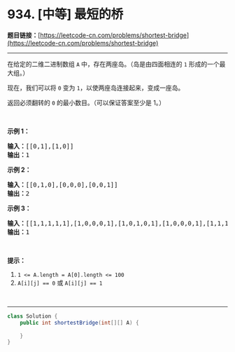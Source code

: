 # 934. [中等] 最短的桥

**题目链接：**[https://leetcode-cn.com/problems/shortest-bridge](https://leetcode-cn.com/problems/shortest-bridge)

---

<div class="content__1Y2H">
 <div class="notranslate">
  <p>在给定的二维二进制数组&nbsp;<code>A</code>&nbsp;中，存在两座岛。（岛是由四面相连的 <code>1</code> 形成的一个最大组。）</p> 
  <p>现在，我们可以将&nbsp;<code>0</code>&nbsp;变为&nbsp;<code>1</code>，以使两座岛连接起来，变成一座岛。</p> 
  <p>返回必须翻转的&nbsp;<code>0</code> 的最小数目。（可以保证答案至少是 1。）</p> 
  <p>&nbsp;</p> 
  <p><strong>示例 1：</strong></p> 
  <pre class="language-text"><strong>输入：</strong>[[0,1],[1,0]]
<strong>输出：</strong>1
</pre> 
  <p><strong>示例 2：</strong></p> 
  <pre class="language-text"><strong>输入：</strong>[[0,1,0],[0,0,0],[0,0,1]]
<strong>输出：</strong>2
</pre> 
  <p><strong>示例 3：</strong></p> 
  <pre class="language-text"><strong>输入：</strong>[[1,1,1,1,1],[1,0,0,0,1],[1,0,1,0,1],[1,0,0,0,1],[1,1,1,1,1]]
<strong>输出：</strong>1</pre> 
  <p>&nbsp;</p> 
  <p><strong>提示：</strong></p> 
  <ol> 
   <li><code>1 &lt;= A.length =&nbsp;A[0].length &lt;= 100</code></li> 
   <li><code>A[i][j] == 0</code> 或&nbsp;<code>A[i][j] == 1</code></li> 
  </ol> 
  <p>&nbsp;</p> 
 </div>
</div>

---

```java
class Solution {
    public int shortestBridge(int[][] A) {
        
    }
}
```